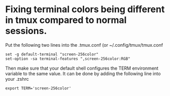 # Fixing terminal colors being different in tmux compared to normal sessions.

Put the following two lines into the .tmux.conf (or ~/.config/tmux/tmux.conf

```
set -g default-terminal "screen-256color"
set-option -sa terminal-features ",screen-256color:RGB"
```

Then make sure that your default shell configures the TERM environment variable
to the same value. It can be done by adding the following line into your
.zshrc

```
export TERM='screen-256color'

```


